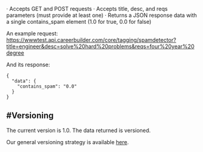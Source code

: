 
·       Accepts GET and POST requests
·       Accepts title, desc, and reqs parameters (must provide at least one)
·       Returns a JSON response data with a single contains_spam element (1.0 for true, 0.0 for false)
 
An example request: https://wwwtest.api.careerbuilder.com/core/tagging/spamdetector?title=engineer&desc=solve%20hard%20problems&reqs=four%20year%20degree
 
And its response:

    {
      "data": {
        "contains_spam": "0.0"
      }
    }

#Versioning
-----------
The current version is 1.0. The data returned is versioned.

Our general versioning strategy is available [here](/Versioning.md).
